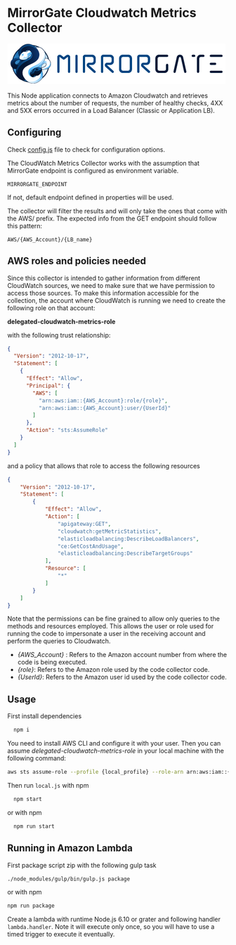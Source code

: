 # MirrorGate Cloudwatch Metrics Collector

![MirrorGate](media/images/logo-mirrorgate.png)

This Node application connects to Amazon Cloudwatch and retrieves metrics about the number of requests, the number of healthy checks, 4XX and 5XX errors occurred in a Load Balancer (Classic or Application LB).

## Configuring

Check [config.js](./src/config/config.js) file to check for configuration options.

The CloudWatch Metrics Collector works with the assumption that MirrorGate endpoint is configured as environment variable.

```text
MIRRORGATE_ENDPOINT
```

If not, default endpoint defined in properties will be used.

The collector will filter the results and will only take the ones that come with the AWS/ prefix. The expected info from the GET endpoint
should follow this pattern:

```text
AWS/{AWS_Account}/{LB_name}
```

## AWS roles and policies needed

Since this collector is intended to gather information from different CloudWatch sources, we need to make sure that
we have permission to access those sources. To make this information accessible for the collection, the account where
CloudWatch is running we need to create the following role on that account:

**delegated-cloudwatch-metrics-role**

with the following trust relationship:

```json
{
  "Version": "2012-10-17",
  "Statement": [
    {
      "Effect": "Allow",
      "Principal": {
        "AWS": [
          "arn:aws:iam::{AWS_Account}:role/{role}",
          "arn:aws:iam::{AWS_Account}:user/{UserId}"
        ]
      },
      "Action": "sts:AssumeRole"
    }
  ]
}
```

and a policy that allows that role to access the following resources

```json
{
    "Version": "2012-10-17",
    "Statement": [
        {
            "Effect": "Allow",
            "Action": [
                "apigateway:GET",
                "cloudwatch:getMetricStatistics",
                "elasticloadbalancing:DescribeLoadBalancers",
                "ce:GetCostAndUsage",
                "elasticloadbalancing:DescribeTargetGroups"
            ],
            "Resource": [
                "*"
            ]
        }
    ]
}
```

Note that the permissions can be fine grained to allow only queries to the methods and resources employed.
This allows the user or role used for running the code to impersonate a user in the receiving account and perform the queries to Cloudwatch.

- _{AWS_Account}_ : Refers to the Amazon account number from where the code is being executed.
- _{role}_: Refers to the Amazon role used by the code collector code.
- _{UserId}_: Refers to the Amazon user id used by the code collector code.

## Usage

First install dependencies

```sh
  npm i
```

You need to install AWS CLI and configure it with your user. Then you can assume _delegated-cloudwatch-metrics-role_
in your local machine with the following command:

```sh
aws sts assume-role --profile {local_profile} --role-arn arn:aws:iam::{Destination_AWS_account_number}:role/delegated-cloudwatch-metrics-role --role-session-name test_delegated
```

Then run `local.js` with npm

```sh
  npm start
```

or with npm

```sh
  npm run start
```

## Running in Amazon Lambda

First package script zip with the following gulp task

```sh
./node_modules/gulp/bin/gulp.js package
```

or with npm

```sh
npm run package
```

Create a lambda with runtime Node.js 6.10 or grater and following handler `lambda.handler`. Note it will execute only once, so you will have to use a timed trigger to execute it eventually.
